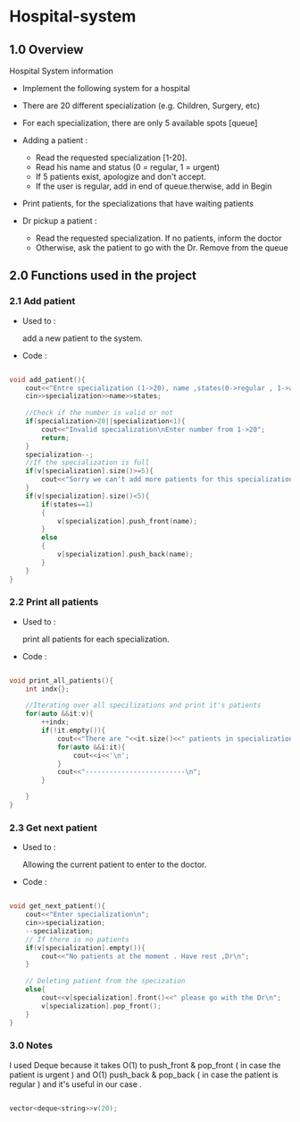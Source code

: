 # Hospital-system

## 1.0 Overview
Hospital System information

 - Implement the following system for a hospital

 - There are 20 different specialization (e.g. Children, Surgery, etc)

 - For each specialization, there are only 5 available spots [queue]

 - Adding a patient :

   - Read the requested specialization [1-20].
   - Read his name and status (0 = regular, 1 = urgent)
   - If 5 patients exist, apologize and don't accept.
   - If the user is regular, add in end of queue.therwise, add in Begin

 - Print patients, for the specializations that have waiting patients

 - Dr pickup a patient :

   - Read the requested specialization. If no patients, inform the doctor
   - Otherwise, ask the patient to go with the Dr. Remove from the queue


## 2.0 Functions used in the project


### 2.1 Add patient

- Used to :
 
   add a new patient to the system.

- Code :
```cpp

void add_patient(){
    cout<<"Entre specialization (1->20), name ,states(0->regular , 1->argent) :\n";
    cin>>specialization>>name>>states;
    
    //Check if the number is valid or not
    if(specialization>20||specialization<1){
        cout<<"Invalid specialization\nEnter number from 1->20";
        return;
    }
    specialization--;
    //If the specialization is full
    if(v[specialization].size()>=5){
        cout<<"Sorry we can't add more patients for this specialization.\n";
    }
    if(v[specialization].size()<5){
        if(states==1)
        {
            v[specialization].push_front(name);
        }
        else
        {
            v[specialization].push_back(name);
        }
    }
}

```

### 2.2 Print all patients

- Used to :

   print all patients for each specialization.
   
- Code :
```cpp

void print_all_patients(){
    int indx{};
    
    //Iterating over all specilizations and print it's patients 
    for(auto &&it:v){
        ++indx;
        if(!it.empty()){
            cout<<"There are "<<it.size()<<" patients in specialization "<<indx<<'\n';
            for(auto &&i:it){
                cout<<i<<'\n';
            }
            cout<<"-------------------------\n";
        }

    }
}

```

### 2.3 Get next patient

- Used to :

   Allowing the current patient to enter to the doctor.
   
- Code :

```cpp

void get_next_patient(){
    cout<<"Enter specialization\n";
    cin>>specialization;
    --specialization;
    // If there is no patients
    if(v[specialization].empty()){
        cout<<"No patients at the moment . Have rest ,Dr\n";
    }
    
    // Deleting patient from the specization 
    else{
        cout<<v[specialization].front()<<" please go with the Dr\n";
        v[specialization].pop_front();
    }
}

```

### 3.0 Notes

I used Deque because it takes O(1) to push_front & pop_front ( in case the patient is urgent ) and O(1) push_back & pop_back ( in case the patient is regular ) and it's useful in our case .

```cpp

vector<deque<string>>v(20);

``` 





























